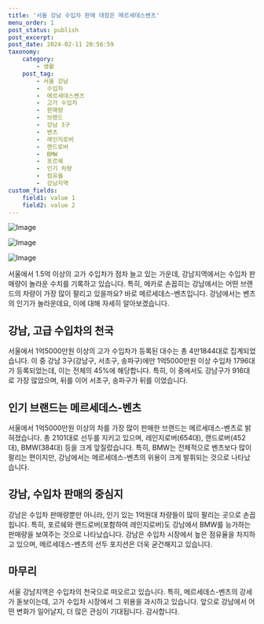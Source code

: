 ```yaml
---
title: '서울 강남 수입차 판매 대장은 메르세데스벤츠'
menu_order: 1
post_status: publish
post_excerpt: 
post_date: 2024-02-11 20:56:59
taxonomy:
    category:
        - 생활
    post_tag:
        - 서울 강남
        -  수입차
        -  메르세데스벤츠
        -  고가 수입차
        -  판매량
        -  브랜드
        -  강남 3구
        -  벤츠
        -  레인지로버
        -  랜드로버
        -  BMW
        -  포르쉐
        -  인기 차량
        -  점유율
        -  강남지역
custom_fields:
    field1: value 1
    field2: value 2
---
```


![Image](https://imgnews.pstatic.net/image/009/2024/02/11/0005257156_001_20240211164004531.jpg?type=w647)

![Image](https://imgnews.pstatic.net/image/009/2024/02/11/0005257156_002_20240211164004578.jpg?type=w647)

![Image](https://imgnews.pstatic.net/image/009/2024/02/11/0005257156_003_20240211164004628.jpg?type=w647)

서울에서 1.5억 이상의 고가 수입차가 점차 늘고 있는 가운데, 강남지역에서는 수입차 판매량이 놀라운 수치를 기록하고 있습니다. 특히, 메카로 손꼽히는 강남에서는 어떤 브랜드의 차량이 가장 많이 팔리고 있을까요? 바로 메르세데스-벤츠입니다. 강남에서는 벤츠의 인기가 놀라운데요, 이에 대해 자세히 알아보겠습니다.
## 강남, 고급 수입차의 천국
서울에서 1억5000만원 이상의 고가 수입차가 등록된 대수는 총 4만1844대로 집계되었습니다. 이 중 강남 3구(강남구, 서초구, 송파구)에만 1억5000만원 이상 수입차 1796대가 등록되었는데, 이는 전체의 45%에 해당합니다. 특히, 이 중에서도 강남구가 916대로 가장 많았으며, 뒤를 이어 서초구, 송파구가 뒤를 이었습니다.
## 인기 브랜드는 메르세데스-벤츠
서울에서 1억5000만원 이상의 차를 가장 많이 판매한 브랜드는 메르세데스-벤츠로 밝혀졌습니다. 총 2101대로 선두를 지키고 있으며, 레인지로버(654대), 랜드로버(452대), BMW(384대) 등을 크게 앞질렀습니다. 특히, BMW는 전체적으로 벤츠보다 많이 팔리는 편이지만, 강남에서는 메르세데스-벤츠의 위용이 크게 발휘되는 것으로 나타났습니다.
## 강남, 수입차 판매의 중심지
강남은 수입차 판매량뿐만 아니라, 인기 있는 1억원대 차량들이 많이 팔리는 곳으로 손꼽힙니다. 특히, 포르쉐와 랜드로버(포함하여 레인지로버)도 강남에서 BMW를 능가하는 판매량을 보여주는 것으로 나타났습니다. 강남은 수입차 시장에서 높은 점유율을 차지하고 있으며, 메르세데스-벤츠의 선두 포지션은 더욱 굳건해지고 있습니다.
## 마무리
서울 강남지역은 수입차의 천국으로 떠오르고 있습니다. 특히, 메르세데스-벤츠의 강세가 돋보이는데, 고가 수입차 시장에서 그 위용을 과시하고 있습니다. 앞으로 강남에서 어떤 변화가 일어날지, 더 많은 관심이 기대됩니다. 감사합니다.
